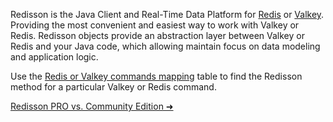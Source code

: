 Redisson is the Java Client and Real-Time Data Platform for [Redis](https://redis.io) or [Valkey](https://valkey.io). Providing the most convenient and easiest way to work with Valkey or Redis. Redisson objects provide an abstraction layer between Valkey or Redis and your Java code, which allowing maintain focus on data modeling and application logic.

Use the [Redis or Valkey commands mapping](commands-mapping.md) table to find the Redisson method for a particular Valkey or Redis command.

[Redisson PRO vs. Community Edition ➜](https://redisson.pro/feature-comparison.html)